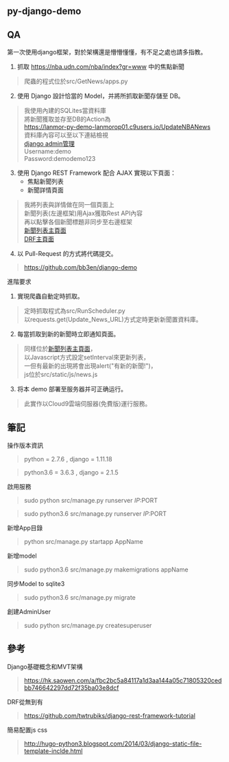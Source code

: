## py-django-demo

## QA
第一次使用django框架，對於架構還是懵懵懂懂，有不足之處也請多指教。

 1) 抓取 https://nba.udn.com/nba/index?gr=www 中的焦點新聞
> 爬蟲的程式位於src/GetNews/apps.py

 2) 使用 Django 設計恰當的 Model，并將所抓取新聞存儲至 DB。
> 我使用內建的SQLites當資料庫<br/>將新聞獲取並存至DB的Action為<br/>https://lanmor-py-demo-lanmorop01.c9users.io/UpdateNBANews<br/>
資料庫內容可以至以下連結檢視<br/>[django admin管理](https://lanmor-py-demo-lanmorop01.c9users.io/admin)<br/>
Username:demo<br/>
Password:demodemo123

 3) 使用 Django REST Framework 配合 AJAX 實現以下頁面：
    - 焦點新聞列表
    - 新聞詳情頁面
> 我將列表與詳情做在同一個頁面上<br/>新聞列表(左邊框架)用Ajax獲取Rest API內容<br/>
再以點擊各個新聞標題非同步至右邊框架<br>
[新聞列表主頁面](https://lanmor-py-demo-lanmorop01.c9users.io/NewsList)<br/>
[DRF主頁面](https://lanmor-py-demo-lanmorop01.c9users.io/api/)

 4) 以 Pull-Request 的方式將代碼提交。
> https://github.com/bb3en/django-demo

進階要求

 1) 實現爬蟲自動定時抓取。
> 定時抓取程式為src/RunScheduler.py<br/>
以requests.get(Update_News_URL)方式定時更新新聞置資料庫。

 2) 每當抓取到新的新聞時立即通知頁面。
> 同樣位於[新聞列表主頁面](https://lanmor-py-demo-lanmorop01.c9users.io/NewsList)，<br/>
以Javascript方式設定setInterval來更新列表，<br/>一但有最新的出現將會出現alert("有新的新聞!")，
<br/>js位於src/static/js/news.js

 3) 将本 demo 部署至服务器并可正确运行。
> 此實作以Cloud9雲端伺服器(免費版)運行服務。
 
## 筆記

操作版本資訊
> python = 2.7.6 , django = 1.11.18

> python3.6 = 3.6.3 , django = 2.1.5

啟用服務
 > sudo python src/manage.py runserver $IP:$PORT
    
 > sudo python3.6 src/manage.py runserver $IP:$PORT
 
新增App目錄
 > python src/manage.py startapp AppName
 
新增model 
 > sudo python3.6 src/manage.py makemigrations appName

同步Model to sqlite3
 > sudo python3.6 src/manage.py migrate
    
創建AdminUser
 > sudo python src/manage.py createsuperuser
 
## 參考

Django基礎概念和MVT架構
 > https://hk.saowen.com/a/fbc2bc5a84117a1d3aa144a05c71805320cedbb746642297dd72f35ba03e8dcf

DRF從無到有
 > https://github.com/twtrubiks/django-rest-framework-tutorial

簡易配置js css
 > http://hugo-python3.blogspot.com/2014/03/django-static-file-template-inclde.html
 
